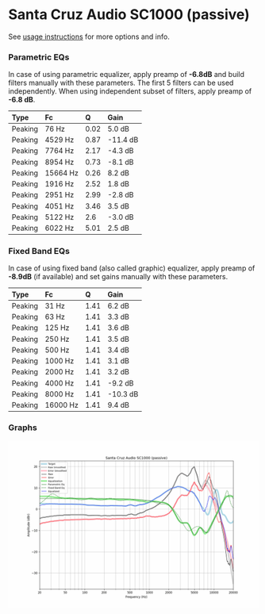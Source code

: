 # Santa Cruz Audio SC1000 (passive)
See [usage instructions](https://github.com/jaakkopasanen/AutoEq#usage) for more options and info.

### Parametric EQs
In case of using parametric equalizer, apply preamp of **-6.8dB** and build filters manually
with these parameters. The first 5 filters can be used independently.
When using independent subset of filters, apply preamp of **-6.8 dB**.

| Type    | Fc       |    Q | Gain     |
|:--------|:---------|:-----|:---------|
| Peaking | 76 Hz    | 0.02 | 5.0 dB   |
| Peaking | 4529 Hz  | 0.87 | -11.4 dB |
| Peaking | 7764 Hz  | 2.17 | -4.3 dB  |
| Peaking | 8954 Hz  | 0.73 | -8.1 dB  |
| Peaking | 15664 Hz | 0.26 | 8.2 dB   |
| Peaking | 1916 Hz  | 2.52 | 1.8 dB   |
| Peaking | 2951 Hz  | 2.99 | -2.8 dB  |
| Peaking | 4051 Hz  | 3.46 | 3.5 dB   |
| Peaking | 5122 Hz  | 2.6  | -3.0 dB  |
| Peaking | 6022 Hz  | 5.01 | 2.5 dB   |

### Fixed Band EQs
In case of using fixed band (also called graphic) equalizer, apply preamp of **-8.9dB**
(if available) and set gains manually with these parameters.

| Type    | Fc       |    Q | Gain     |
|:--------|:---------|:-----|:---------|
| Peaking | 31 Hz    | 1.41 | 6.2 dB   |
| Peaking | 63 Hz    | 1.41 | 3.3 dB   |
| Peaking | 125 Hz   | 1.41 | 3.6 dB   |
| Peaking | 250 Hz   | 1.41 | 3.5 dB   |
| Peaking | 500 Hz   | 1.41 | 3.4 dB   |
| Peaking | 1000 Hz  | 1.41 | 3.1 dB   |
| Peaking | 2000 Hz  | 1.41 | 3.2 dB   |
| Peaking | 4000 Hz  | 1.41 | -9.2 dB  |
| Peaking | 8000 Hz  | 1.41 | -10.3 dB |
| Peaking | 16000 Hz | 1.41 | 9.4 dB   |

### Graphs
![](./Santa%20Cruz%20Audio%20SC1000%20(passive).png)